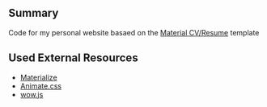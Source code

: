 ## Summary

Code for my personal website basaed on the [Material CV/Resume](http://themeforest.net/item/material-cvresume/12374628) template

## Used External Resources

- [Materialize](http://materializecss.com/)
- [Animate.css](https://daneden.github.io/animate.css/)
- [wow.js](http://mynameismatthieu.com/WOW/)

